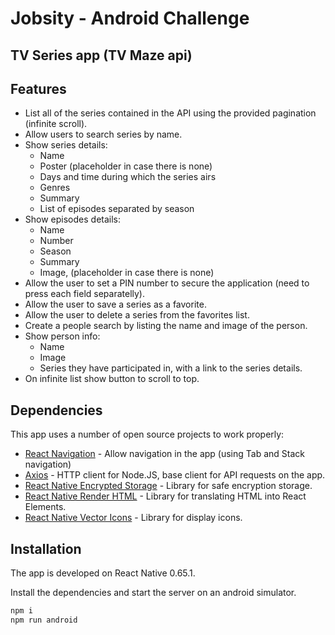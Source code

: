 # Jobsity - Android Challenge
## TV Series app (TV Maze api)


## Features
- List all of the series contained in the API using the provided pagination (infinite scroll).
- Allow users to search series by name.
- Show series details:
    - Name
    - Poster (placeholder in case there is none)
    - Days and time during which the series airs
    - Genres
    - Summary
    - List of episodes separated by season
- Show episodes details:
    - Name
    - Number
    - Season
    - Summary
    - Image, (placeholder in case there is none)
- Allow the user to set a PIN number to secure the application (need to press each field separatelly).
- Allow the user to save a series as a favorite.
- Allow the user to delete a series from the favorites list.
- Create a people search by listing the name and image of the person.
- Show person info:
    - Name
    - Image
    - Series they have participated in, with a link to the series details.
- On infinite list show button to scroll to top.

## Dependencies

This app uses a number of open source projects to work properly:

- [React Navigation] - Allow navigation in the app (using Tab and Stack navigation)
- [Axios] - HTTP client for Node.JS, base client for API requests on the app.
- [React Native Encrypted Storage] - Library for safe encryption storage.
- [React Native Render HTML] - Library for translating HTML into React Elements.
- [React Native Vector Icons] - Library for display icons.

## Installation

The app is developed on React Native 0.65.1.

Install the dependencies and start the server on an android simulator.

```sh
npm i
npm run android
```

   [React Navigation]: <https://reactnavigation.org/>
   [Axios]: <https://github.com/axios/axios/>
   [React Native Encrypted Storage]: <https://github.com/emeraldsanto/react-native-encrypted-storage/>
   [React Native Render HTML]: <https://meliorence.github.io/react-native-render-html/>
   [React Native Vector Icons]: <https://github.com/oblador/react-native-vector-icons/>
